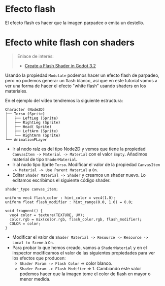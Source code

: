 
# Efecto flash

El efecto flash es hacer que la imagen parpadee o emita un destello.

# Efecto white flash con shaders

> Enlace de interés:
> * [Create a Flash Shader in Godot 3.2](https://youtu.be/dqilJirAAT0)

Usando la propiedad `Modulate` podemos hacer un efecto flash de parpadeo, pero no podemos generar un flash blanco, así que en este tutoríal vamos a ver una forma de hacer el efecto "white flash" usando shaders en los materiales.

En el ejemplo del vídeo tendremos la siguiente estructura:

```
Character (Node2D)
├── Torso (Sprite)
│   ├── LeftLeg (Sprite)
│   ├── RightLeg (Sprite)
│   ├── Head( Sprite)
│   ├── LeftArm (Sprite)
│   └── RightArm (Sprite)
└── AnimationPLayer
```

* Ir al nodo raíz es del tipo Node2D y vemos que tiene la propiedad `CanvasItem -> Material -> Material` con el valor `Empty`. Añadimos material de tipo `ShaderMaterial`.
* Ir al nodo tipo Sprite `Torso`. Modificar el valor de la propiedad `CanvasItem -> Material -> Use Parent Material` a `On`.
* Editar `Shader Material -> Shader` y creamos un shader nuevo. Lo editamos escribimos el siguiente código shader.

```
shader_type canvas_item;

uniform vec4 flash_color : hint_color = vec4(1.0);
uniform float flash_modifier : hint_range(0.0, 1.0) = 0.0;

void fragment() {
  vec4 color = texture(TEXTURE, UV);
  color.rgb = mix(color.rgb, flash_color.rgb, flash_modifier);
  COLOR = color;
}
```
* Modificar el valor de `Shader Material -> Resource -> Resource -> Local to Scene` a `On`.
* Para probar lo que hemos creado, vamos a `ShaderMaterial` y en el inspector modificamos el valor de las siguientes propiedades para ver los efectos que producen:
    * `Shader Param -> Flash Color` => color blanco.
    * `Shader Param -> Flash Modifier` => 1. Cambiando este valor podemos hacer que la imagen tome el color de flash en mayor o menor medida.    
